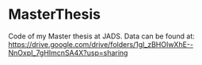 # MasterThesis
Code of my Master thesis at JADS.
Data can be found at: https://drive.google.com/drive/folders/1gl_zBHOIwXhE--NnOxpI_7gHImcnSA4X?usp=sharing
